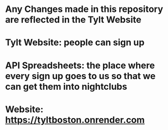 # Any Changes made in this repository are reflected in the Tylt Website
# Tylt Website: people can sign up
# API Spreadsheets: the place where every sign up goes to us so that we can get them into nightclubs
# Website: https://tyltboston.onrender.com
